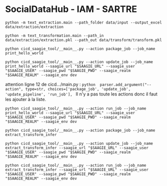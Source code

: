 # SocialDataHub - IAM - SARTRE

`python -m text_extraction.main --path_folder data/input --output_excel data/extraction/extraction`

`python -m text_transformation.main --path_in data/extraction/extraction.pkl --path_out data/transform/transform.pkl`

`python cicd_saagie_tool/__main__.py --action package_job --job_name print_hello_world`

`python cicd_saagie_tool/__main__.py --action update_job --job_name print_hello_world --saagie_url "$SAAGIE_URL" --saagie_user "$SAAGIE_USER" --saagie_pwd "$SAAGIE_PWD" --saagie_realm "$SAAGIE_REALM" --saagie_env dev`

attention ligne 12 de cicd.../main.py : 
`python 
    parser.add_argument("--action", type=str, choices=['package_job', 'update_job', 'update_pipeline', 'run_job'],
`
Il n'y a pas toute les actions donc il faut les ajouter à la liste. 

`python cicd_saagie_tool/__main__.py --action run_job --job_name print_hello_world --saagie_url "$SAAGIE_URL" --saagie_user "$SAAGIE_USER" --saagie_pwd "$SAAGIE_PWD" --saagie_realm "$SAAGIE_REALM" --saagie_env dev`

`python cicd_saagie_tool/__main__.py --action package_job --job_name extract_transform_infer`

`python cicd_saagie_tool/__main__.py --action update_job --job_name extract_transform_infer --saagie_url "$SAAGIE_URL" --saagie_user "$SAAGIE_USER" --saagie_pwd "$SAAGIE_PWD" --saagie_realm "$SAAGIE_REALM" --saagie_env dev`

`python cicd_saagie_tool/__main__.py --action run_job --job_name extract_transform_infer --saagie_url "$SAAGIE_URL" --saagie_user "$SAAGIE_USER" --saagie_pwd "$SAAGIE_PWD" --saagie_realm "$SAAGIE_REALM" --saagie_env dev`